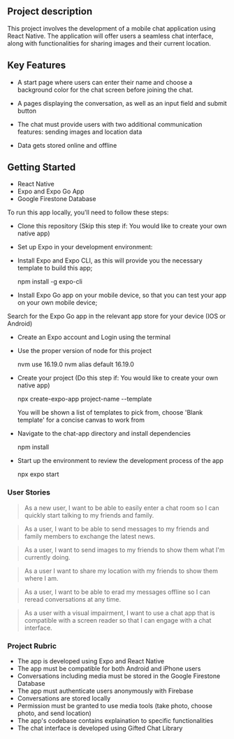 ## Project description
This project involves the development of a mobile chat application using React Native. The application will offer users a seamless chat interface, along with functionalities for sharing images and their current location.

## Key Features

- A start page where users can enter their name and choose a background color for the chat screen before joining the chat.

- A pages displaying the conversation, as well as an input field and submit button

- The chat must provide users with two additional communication features: sending images and location data

- Data gets stored online and offline

## Getting Started

 - React Native
 - Expo and Expo Go App
 - Google Firestone Database

To run this app locally, you'll need to follow these steps:

 - Clone this repository (Skip this step if: You would like to create your own native app)

 - Set up Expo in your development environment:

 - Install Expo and Expo CLI, as this will provide you the necessary template to build this app;

     npm install -g expo-cli

 - Install Expo Go app on your mobile device, so that you can test your app on your own mobile device;

 Search for the Expo Go app in the relevant app store for your device (IOS or Android)

 - Create an Expo account and Login using the terminal
 
 - Use the proper version of node for this project

    nvm use 16.19.0
    nvm alias default 16.19.0

 - Create your project (Do this step if: You would like to create your own native app)

    npx create-expo-app project-name --template
    
    You will be shown a list of templates to pick from, choose 'Blank template' for a concise canvas to work from

 - Navigate to the chat-app directory and install dependencies

    npm install

 - Start up the environment to review the development process of the app

    npx expo start


### User Stories

> As a new user, I want to be able to easily enter a chat room so I can quickly start talking to my friends and family.

> As a user, I want to be able to send messages to my friends and family members to exchange the latest news.

> As a user, I want to send images to my friends to show them what I'm currently doing.

> As a user I want to share my location with my friends to show them where I am.

> As a user, I want to be able to erad my messages offline so I can reread conversations at any time.

> As a user with a visual impairment, I want to use a chat app that is compatible with a screen reader so that I can engage with a chat interface.

### Project Rubric

- The app is developed using Expo and React Native
- The app must be compatible for both Android and iPhone users
- Conversations including media must be stored in the Google Firestone Database
- The app must authenticate users anonymously with Firebase
- Conversations are stored locally
- Permission must be granted to use media tools (take photo, choose photo, and send location)
- The app's codebase contains explaination to specific functionalities
- The chat interface is developed using Gifted Chat Library